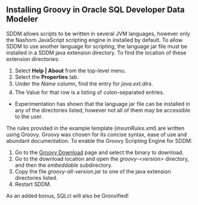 ## Installing Groovy in Oracle SQL Developer Data Modeler

SDDM allows scripts to be written in several JVM languages, however only the Nashorn JavaScript scripting engine in installed by default. To allow SDDM to use another language for scripting, the language jar file must be installed in a SDDM java extension directory. To find the location of these extension directories:

1. Select **Help | About** from the top-level menu.
2. Select the **Properties** tab.
2. Under the *Name* column, find the entry for *java.ext.dirs*.
3. The Value for that row is a listing of colon-separated entries.
  * Experimentation has shown that the language jar file can be installed in any of the directories listed, however not all of them may be accessible to the user.

The rules provided in the example template (*insumRules.xml*) are written using Groovy. Groovy was chosen for its concise syntax, ease of use and abundant documentation. To enable the Groovy Scripting Engine for SDDM:

1. Go to the [Groovy Download](http://groovy-lang.org/download.html) page and select the binary to download.
1. Go to the download location and open the *groovy-\<version\>* directory, and then the *embeddable* subdirectory.
1.	Copy the file *groovy-all-version.jar* to one of the java extension directories listed.
2.	Restart SDDM.

As an added bonus, SQLcl will also be Groovified!

